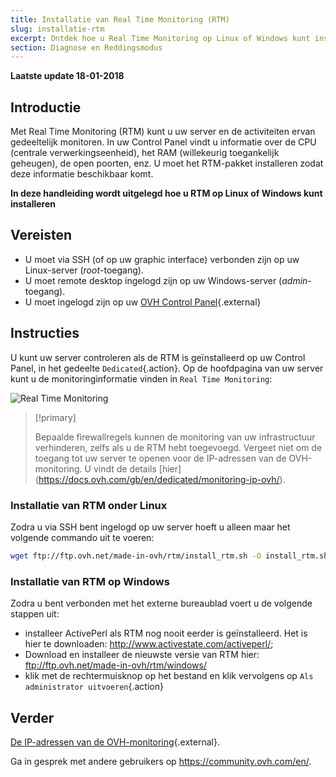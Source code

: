 ```yaml
---
title: Installatie van Real Time Monitoring (RTM)
slug: installatie-rtm
excerpt: Ontdek hoe u Real Time Monitoring op Linux of Windows kunt installeren
section: Diagnose en Reddingsmodus
---
```


**Laatste update 18-01-2018**

## Introductie

Met Real Time Monitoring (RTM) kunt u uw server en de activiteiten ervan gedeeltelijk monitoren. In uw Control Panel vindt u informatie over de CPU (centrale verwerkingseenheid), het RAM (willekeurig toegankelijk geheugen), de open poorten, enz. U moet het RTM-pakket installeren zodat deze informatie beschikbaar komt.

**In deze handleiding wordt uitgelegd hoe u RTM op Linux of Windows kunt installeren**

## Vereisten

- U moet via SSH (of op uw graphic interface) verbonden zijn op uw Linux-server (*root*-toegang).
- U moet remote desktop ingelogd zijn op uw Windows-server (*admin*-toegang).
- U moet ingelogd zijn op uw [OVH Control Panel](https://www.ovh.com/auth/?action=gotomanager){.external}

## Instructies

U kunt uw server controleren als de RTM is geïnstalleerd op uw Control Panel, in het gedeelte `Dedicated`{.action}. Op de hoofdpagina van uw server kunt u de monitoringinformatie vinden in `Real Time Monitoring`:

![Real Time Monitoring](images/rtm.png)

> [!primary]
>
> Bepaalde firewallregels kunnen de monitoring van uw infrastructuur verhinderen, zelfs als u de RTM hebt toegevoegd. Vergeet niet om de toegang tot uw server te openen voor de IP-adressen van de OVH-monitoring. U vindt de details \[hier\](https://docs.ovh.com/gb/en/dedicated/monitoring-ip-ovh/).
> 

### Installatie van RTM onder Linux

Zodra u via SSH bent ingelogd op uw server hoeft u alleen maar het volgende commando uit te voeren:

```sh
wget ftp://ftp.ovh.net/made-in-ovh/rtm/install_rtm.sh -O install_rtm.sh ; sh install_rtm.sh
```

### Installatie van RTM op Windows

Zodra u bent verbonden met het externe bureaublad voert u de volgende stappen uit:

- installeer ActivePerl als RTM nog nooit eerder is geïnstalleerd. Het is hier te downloaden: <http://www.activestate.com/activeperl/>;
- Download en installeer de nieuwste versie van RTM hier: <ftp://ftp.ovh.net/made-in-ovh/rtm/windows/>
- klik met de rechtermuisknop op het bestand en klik vervolgens op `Als administrator uitvoeren`{.action}


## Verder

[De IP-adressen van de OVH-monitoring](https://docs.ovh.com/fr/dedicated/monitoring-ip-ovh/){.external}.

Ga in gesprek met andere gebruikers op <https://community.ovh.com/en/>.